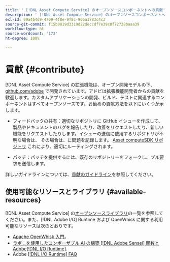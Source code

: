 ```yaml
---
title: ' [!DNL Asset Compute Service] のオープンソースコンポーネントへの貢献'
description: ' [!DNL Asset Compute Service] のオープンソースコンポーネントへの貢献。'
exl-id: 99a4b4d9-4709-4f8e-9f8c-96ba1783c4c3
source-git-commit: f15b9819d3319d22deccdf7e39c0f72728baaa39
workflow-type: ht
source-wordcount: '173'
ht-degree: 100%

---
```


# 貢献 {#contribute}

[!DNL Asset Compute Service] の拡張機能は、オープン開発モデルの下、[github.com/adobe](https://github.com/adobe) で開発されています。アドビは拡張機能開発者からの貢献を歓迎します。カスタムアプリケーションの開発、ビルド、テストに関連するコンポーネントはすべてオープンソースです。お勧めの貢献方法を以下にいくつか示します。

* フィードバックの共有：適切なリポジトリに GitHub イシューを作成して、製品やドキュメントのバグを報告したり、改善をリクエストしたり、新しい機能をリクエストしたりします。イシューの送信に使用するリポジトリが不明な場合は、 その場合は、に問題を記録します。 [Asset computeSDK リポジトリ](https://github.com/adobe/asset-compute-sdk) これにより、適切にルーティングされます。

* パッチ：パッチを提供するには、既存のリポジトリーをフォークし、プル要求を送信します。

詳しいガイドラインについては、[貢献のガイドライン](https://github.com/adobe/asset-compute-sdk/blob/master/.github/CONTRIBUTING.md)を参照してください。

## 使用可能なリソースとライブラリ {#available-resources}

[!DNL Asset Compute Service] の[オープンソースライブラリ](https://github.com/adobe/asset-compute-sdk#available-resources-and-libraries)の一覧を参照してください。また、[!DNL Adobe I/O] Runtime および OpenWhisk に関する利用可能なリソースは次のとおりです。

* [Apache OpenWhisk 入門](https://github.com/apache/openwhisk/tree/master/docs#getting-started-with-openwhisk)。
* [ラボ：を使用したコンポーザブル AI の構築 [!DNL Adobe Sensei] 関数とAdobe[!DNL I/O Runtime]](https://opensource.adobe.com/adobe-sensei-ai-functions/index.html).
* Adobe [[!DNL I/O Runtime] FAQ](https://developer.adobe.com/runtime/docs/support/faq/)

<!-- **TBD** for post-release:
* Link to Adobe Developer App Builder open-source components.
* Issues in `aio` can be reported in Adobe Developer App Builder repos.
* Issues in asset-compute-sdk or devtool goes into the relevant repos from Nui.
-->
